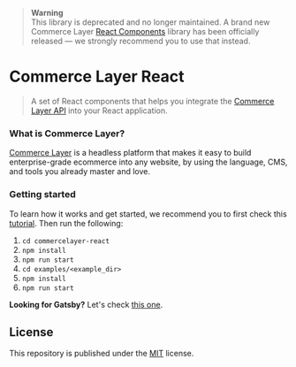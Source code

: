 > **Warning**<br />
This library is deprecated and no longer maintained. A brand new Commerce Layer [React Components](https://github.com/commercelayer/commercelayer-react-components) library has been officially released — we strongly recommend you to use that instead.

# Commerce Layer React

> A set of React components that helps you integrate the [Commerce Layer API](https://commercelayer.io/api/reference/) into your React application.

### What is Commerce Layer?

[Commerce Layer](https://commercelayer.io/) is a headless platform that makes it easy to build enterprise-grade ecommerce into any website, by using the language, CMS, and tools you already master and love.

### Getting started

To learn how it works and get started, we recommend you to first check this [tutorial](https://github.com/commercelayer/static-commerce). Then run the following:

1. `cd commercelayer-react`
2. `npm install`
3. `npm run start`
4. `cd examples/<example_dir>`
5. `npm install`
6. `npm run start`

**Looking for Gatsby?** Let's check [this one](https://github.com/commercelayer/gatsby-commerce).

## License

This repository is published under the [MIT](LICENSE) license.
